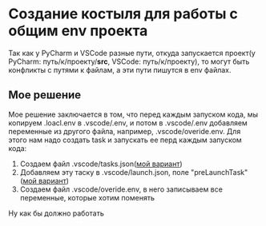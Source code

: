 # Создание костыля для работы с общим env проекта
Так как у PyCharm и VSCode разные пути, откуда запускается проект(у PyCharm: путь/к/проекту/__src__, VSCode: путь/к/проекту), то могут быть конфликты с путями к файлам, а эти пути пишутся в env файлах.
## Мое решение
Мое решение заключается в том, что перед каждым запуском кода, мы копируем .loacl.env в .vscode/.env, и потом в .vscode/.env добавляем переменные из другого файла, например, .vscode/overide.env.
Для этого нам надо создать task и запускать ее перд каждым запуском кода:
1. Создаем файл .vscode/tasks.json([мой вариант](./tasks.json))
2. Добавляем эту таску в .vscode/launch.json, поле "preLaunchTask"([мой вариант](./launch.json))
3. Создаем файл .vscode/overide.env, в него записываем все переменные, которые хотим поменять

Ну как бы должно работать
